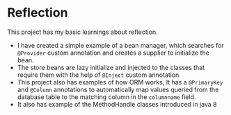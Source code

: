 # Reflection
This project has my basic learnings about reflection.

- I have created a simple example of a bean manager, which searches for `@Provider` custom annotation and creates a supplier to initialize the bean.
- The store beans are lazy initialize and injected to the classes that require them with the help of `@Inject` custom annotation
- This project also has examples of how ORM works, It has a `@PrimaryKey` and `@Column` annotations to automatically map values queried from 
the database table to the matching column in the `columnname` field.
- It also has example of the MethodHandle classes introduced in java 8
